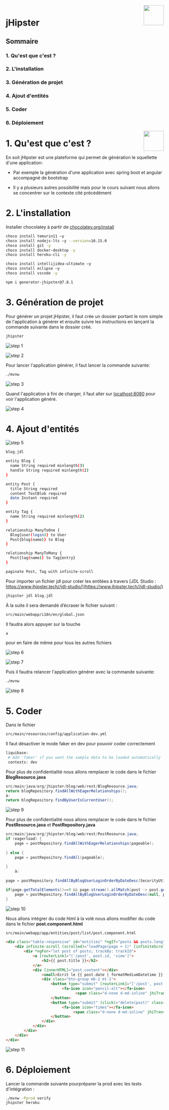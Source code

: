 <img src="https://www.pnglib.com/wp-content/uploads/2020/08/jhipster-logo_5f33f6a91ec80.png" align="right" style="height: 64px"/>

# jHipster 
## Sommaire
### 1. Qu'est que c'est ?
### 2. L'installation
### 3. Génération de projet
### 4. Ajout d'entités
### 5. Coder
### 6. Déploiement

<img src="https://www.pnglib.com/wp-content/uploads/2020/08/jhipster-logo_5f33f6a91ec80.png" align="right" style="height: 64px"/>

# 1. Qu'est que c'est ? 
En soit jHipster est une plateforme qui permet de génération le squellette d'une application:

* Par exemple la génération d'une application avec spring boot et angular accompagné de bootstrap

* Il y a plusieurs autres possibilité mais pour le cours suivant nous allons se concentrer sur le contexte cité précédément


# 2. L'installation 

Installer chocolatey à partir de  [chocolatey.org/install](https://chocolatey.org/install)

```bash
choco install temurin11 –y
choco install nodejs-lts –y --version=16.15.0
choco install git -y
choco install docker-desktop -y
choco install heroku-cli -y

choco install intellijidea-ultimate –y
choco install eclipse –y
choco install vscode -y

npm i generator-jhipster@7.8.1
```

# 3. Génération de projet 

Pour générer un projet jHipster, il faut crée un dossier portant le nom simple de l'application à générer et ensuite suivre les instructions en lançant la commande suivante dans le dossier créé.

```bash
jhipster
```
![step 1](./Image1.png) 

![step 2](./Image2.png) 

Pour lancer l'application générer, il faut lancer la commande suivante: 

```bash
./mvnw
```

![step 3](./Image3.png) 

Quand l'application à fini de charger, il faut aller sur  [localhost:8080](https://localhost:8080) pour voir l'application généré.

![step 4](./Image4.png) 


# 4. Ajout d'entités

![step 5](./Image5.png)

```bash
blog.jdl

entity Blog {
  name String required minlength(3)
  handle String required minlength(2)
}

entity Post {
  title String required
  content TextBlob required
  date Instant required
}

entity Tag {
  name String required minlength(2)
}

relationship ManyToOne {
  Blog{user(login)} to User
  Post{blog(name)} to Blog
}

relationship ManyToMany {
  Post{tag(name)} to Tag{entry}
}

paginate Post, Tag with infinite-scroll
```

Pour importer un fichier jdl pour créer les entitées à travers [JDL Studio : https://www.jhipster.tech//jdl-studio/](https://www.jhipster.tech//jdl-studio/)
```bash
jhipster jdl blog.jdl
```

À la suite il sera demandé d’écraser le fichier suivant : 

```bash
src/main/webapp/i18n/en/global.json
```

Il faudra alors appuyer sur la touche 

```bash
a
```

pour en faire de même pour tous les autres fichiers

![step 6](./Image6.png)

![step 7](./Image7.png)

Puis il faudra relancer l'application générer avec la commande suivante: 

```bash
./mvnw
```
![step 8](./Image8.png)


# 5. Coder

Dans le fichier 

```bash
src/main/resources/config/application-dev.yml
```

Il faut désactiver le mode faker en dev pour pouvoir coder correctement

```bash
liquibase:
 # Add 'faker' if you want the sample data to be loaded automatically
 contexts: dev
```

Pour plus de confidentialité nous allons remplacer le code dans le fichier  **BlogResource.java**

```java
src/main/java/org/jhipster/blog/web/rest/BlogResource.java;
return blogRepository.findAllWithEagerRelationships();	
à:
return blogRepository.findByUserIsCurrentUser();

```

![step 9](./Image9.png)

Pour plus de confidentialité nous allons remplacer le code dans le fichier  **PostResource.java** et **PostRepository.java** 

```java
src/main/java/org/jhipster/blog/web/rest/PostResource.java;
if (eagerload) {    
    page = postRepository.findAllWithEagerRelationships(pageable);
    
} else {
    page = postRepository.findAll(pageable);
    
}	
    à:
    
page = postRepository.findAllByBlogUserLoginOrderByDateDesc(SecurityUtils.getCurrentUserLogin().orElse(null), pageable);

if(page.getTotalElements()==0 && page.stream().allMatch(post -> post.getBlog()==null)){ /* When no username is set with faked data as example */
    page = postRepository.findAllByBlogUserLoginOrderByDateDesc(null, pageable); 
}

```
![step 10](./Image10.png)

Nous allons intégrer du code html à la volé nous allons modifier du code dans le fichier  **post.component.html**

```html
src/main/webapp/app/entities/post/list/post.component.html

<div class="table-responsive" id="entities" *ngIf="posts && posts.length > 0">
    <div infinite-scroll (scrolled)="loadPage(page + 1)" [infiniteScrollDisabled]="page >= links['last']" [infiniteScrollDistance]="0">
        <div *ngFor="let post of posts; trackBy: trackId">
            <a [routerLink]="['/post', post.id, 'view']">
                <h2>{{ post.title }}</h2>
            </a>
            <div [innerHTML]="post.content"></div>
                <small>Ecrit le {{ post.date | formatMediumDatetime }} par {{ post.blog?.user?.login }}</small>
                <div class="btn-group mb-2 mt-1">
                    <button type="submit" [routerLink]="['/post', post.id, 'edit']" class="btn btn-primary btn-sm" data-cy="entityEditButton">
                         <fa-icon icon="pencil-alt"></fa-icon>
                               <span class="d-none d-md-inline" jhiTranslate="entity.action.edit">Edit</span>
                    </button>
                    <button type="submit" (click)="delete(post)" class="btn btn-danger btn-sm" data-cy="entityDeleteButton">
                         <fa-icon icon="times"></fa-icon>
                              <span class="d-none d-md-inline" jhiTranslate="entity.action.delete">Delete</span>
                    </button>
                </div>
            </div>
        </div>
    </div>
</div>

```

![step 11](./Image11.png)


# 6. Déploiement

Lancer la commande suivante pourpréparer la prod avec les tests d'intégration : 

```bash
./mvnw -Pprod verify
jhipster heroku
```
